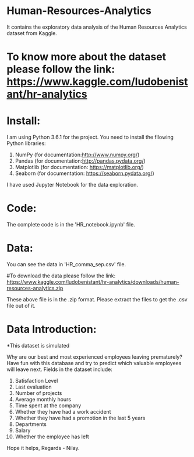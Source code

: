 # Human-Resources-Analytics
It contains the exploratory data analysis of the Human Resources Analytics dataset from Kaggle.

# To know more about the dataset please follow the link: https://www.kaggle.com/ludobenistant/hr-analytics

# Install:
I am using Python 3.6.1 for the project. You need to install the fllowing Python libraries:
1. NumPy (for documentation:http://www.numpy.org/)
2. Pandas (for documentation:http://pandas.pydata.org/)
3. Matplotlib (for documentation: https://matplotlib.org/)
4. Seaborn (for documentation: https://seaborn.pydata.org/)

I have used Jupyter Notebook for the data exploration.

# Code:
The complete code is in the 'HR_notebook.ipynb' file.

# Data:
You can see the data in 'HR_comma_sep.csv' file. 

#To download the data please follow the link: 
https://www.kaggle.com/ludobenistant/hr-analytics/downloads/human-resources-analytics.zip 

These above file is in the .zip format. Please extract the files to get the .csv file out of it.

# Data Introduction:

*This dataset is simulated

Why are our best and most experienced employees leaving prematurely? Have fun with this database and try to predict which valuable employees will leave next. Fields in the dataset include:

1. Satisfaction Level
2. Last evaluation
3. Number of projects
4. Average monthly hours
5. Time spent at the company
6. Whether they have had a work accident
7. Whether they have had a promotion in the last 5 years
8. Departments
9. Salary
10. Whether the employee has left

Hope it helps,
Regards - Nilay.
